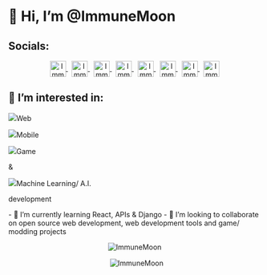 
<h1 align="left">👋 Hi, I’m @ImmuneMoon</h1>
<h2>Socials:</h2>
<div align="center">
 <a href="https://twitter.com/ImmuneMoon">
  <img align="center" alt="ImmuneMoon | Twitter" width="32px" src="https://api.iconify.design/logos:twitter.svg?color=%237000a6" />
</a>
 &nbsp;
<a href="https://www.linkedin.com/in/in/p-alex-j/">
  <img align="center" alt="ImmuneMoon | Linkedin" width="32px" src="https://api.iconify.design/logos:linkedin-icon.svg?color=%237000a6" />
</a>
 &nbsp;
<a href="https://upwork.com/freelancers/~01d85f4c2bb6753670">
  <img align="center" alt="ImmuneMoon | Upwork" width="32px" src="https://api.iconify.design/simple-icons:upwork.svg?color=%2316bd00" />
</a>
 &nbsp;
<a href="https://codepen.io/immunemoon">
  <img align="center" alt="ImmuneMoon | Codepen" width="32px" src="https://api.iconify.design/ant-design:codepen-outlined.svg?color=%23f3fff7" />
</a>
 &nbsp;
<a href="https://stackoverflow.com/users/16596160/immunemoon">
  <img align="center" alt="ImmuneMoon | StackOverflow" width="32px" src="https://api.iconify.design/logos:stackoverflow-icon.svg" />
</a>
 &nbsp;
<a href="https://leetcode.com/ImmuneMoon/">
  <img align="center" alt="ImmuneMoon | Leetcode" width="32px" src="https://api.iconify.design/cib:leetcode.svg?color=%23ee9100" />
</a>
 &nbsp;
<a href="https://www.codewars.com/users/ImmuneMoon">
  <img align="center" alt="ImmuneMoon | CodeWars" width="32px" src="https://api.iconify.design/simple-icons:codewars.svg?color=%23b11300" />
</a>
 &nbsp;
<a href="https://www.hackerrank.com/ImmuneMoon">
  <img align="center" alt="ImmuneMoon | HackerRank" width="32px" src="https://api.iconify.design/simple-icons:hackerrank.svg?color=%2300bb27" />
</a>
</div>

<h2>👀 I’m interested in:</h2>
<div>
<p><img src="https://api.iconify.design/mdi:web.svg?color=%23007dff"/>Web</p> 
<p><img src="https://api.iconify.design/zondicons:mobile-devices.svg?color=%23ecf5f6"/>Mobile</p> 
<p><img src="https://api.iconify.design/bx:bxs-game.svg?color=%23ffeb01"/>Game</p>
<p>&</p> 
<p><img src="https://api.iconify.design/eos-icons:machine-learning-outlined.svg?color=%2376ad8a"/>Machine Learning/ A.I.</p>
<p>development</p>
</div>
- 🌱 I’m currently learning React, APIs & Django
- 💞️ I’m looking to collaborate on open source web development, web development tools and game/ modding projects

<div align="center">
<p>
 <img align="center" src="https://github-readme-stats.vercel.app/api/top-langs?username=ImmuneMoon&show_icons=true&locale=en&layout=compact" alt="ImmuneMoon" />
</p> 
<p>&nbsp;
 <img align="center" src="https://github-readme-stats.vercel.app/api?username=ImmuneMoon&show_icons=true&locale=en" alt="ImmuneMoon" />
</p>
</div>
